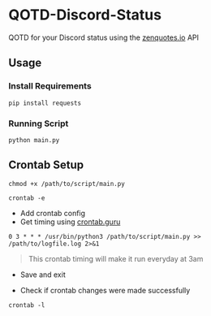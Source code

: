 # QOTD-Discord-Status
QOTD for your Discord status using the [zenquotes.io](https://zenquotes.io/) API

## Usage

### Install Requirements
```
pip install requests
```

### Running Script
```
python main.py
```

## Crontab Setup

```
chmod +x /path/to/script/main.py
```
```
crontab -e
```
- Add crontab config
- Get timing using [crontab.guru](https://crontab.guru/)

```
0 3 * * * /usr/bin/python3 /path/to/script/main.py >> /path/to/logfile.log 2>&1
```
> This crontab timing will make it run everyday at 3am

- Save and exit

- Check if crontab changes were made successfully
```
crontab -l 
```
